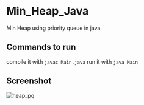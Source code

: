 # Min_Heap_Java
Min Heap using priority queue in java.

## Commands to run
compile it with `javac Main.java`
run it with `java Main`

## Screenshot
![heap_pq](https://user-images.githubusercontent.com/78417230/210794841-eca167aa-12e7-4860-80fc-533f2ea3969a.png)
